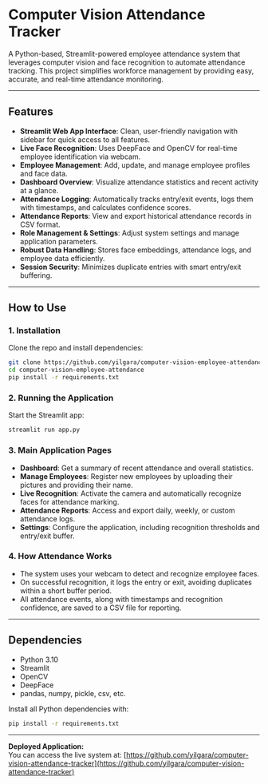 # Computer Vision Attendance Tracker

A Python-based, Streamlit-powered employee attendance system that leverages computer vision and face recognition to automate attendance tracking. This project simplifies workforce management by providing easy, accurate, and real-time attendance monitoring.

---

## Features

- **Streamlit Web App Interface**: Clean, user-friendly navigation with sidebar for quick access to all features.
- **Live Face Recognition**: Uses DeepFace and OpenCV for real-time employee identification via webcam.
- **Employee Management**: Add, update, and manage employee profiles and face data.
- **Dashboard Overview**: Visualize attendance statistics and recent activity at a glance.
- **Attendance Logging**: Automatically tracks entry/exit events, logs them with timestamps, and calculates confidence scores.
- **Attendance Reports**: View and export historical attendance records in CSV format.
- **Role Management & Settings**: Adjust system settings and manage application parameters.
- **Robust Data Handling**: Stores face embeddings, attendance logs, and employee data efficiently.
- **Session Security**: Minimizes duplicate entries with smart entry/exit buffering.


---

## How to Use

### 1. Installation

Clone the repo and install dependencies:

```bash
git clone https://github.com/yilgara/computer-vision-employee-attendance.git
cd computer-vision-employee-attendance
pip install -r requirements.txt
```

### 2. Running the Application

Start the Streamlit app:

```bash
streamlit run app.py
```

### 3. Main Application Pages

- **Dashboard**: Get a summary of recent attendance and overall statistics.
- **Manage Employees**: Register new employees by uploading their pictures and providing their name.
- **Live Recognition**: Activate the camera and automatically recognize faces for attendance marking.
- **Attendance Reports**: Access and export daily, weekly, or custom attendance logs.
- **Settings**: Configure the application, including recognition thresholds and entry/exit buffer.

### 4. How Attendance Works

- The system uses your webcam to detect and recognize employee faces.
- On successful recognition, it logs the entry or exit, avoiding duplicates within a short buffer period.
- All attendance events, along with timestamps and recognition confidence, are saved to a CSV file for reporting.

---

## Dependencies

- Python 3.10
- Streamlit
- OpenCV
- DeepFace
- pandas, numpy, pickle, csv, etc.

Install all Python dependencies with:

```bash
pip install -r requirements.txt
```

---

**Deployed Application:**  
You can access the live system at: [https://github.com/yilgara/computer-vision-attendance-tracker](https://github.com/yilgara/computer-vision-attendance-tracker)
